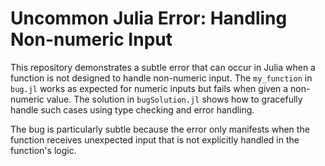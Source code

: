# Uncommon Julia Error: Handling Non-numeric Input

This repository demonstrates a subtle error that can occur in Julia when a function is not designed to handle non-numeric input.  The `my_function` in `bug.jl` works as expected for numeric inputs but fails when given a non-numeric value.  The solution in `bugSolution.jl` shows how to gracefully handle such cases using type checking and error handling.

The bug is particularly subtle because the error only manifests when the function receives unexpected input that is not explicitly handled in the function's logic.